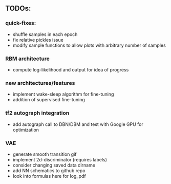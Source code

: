 ## TODOs:

### quick-fixes:
* shuffle samples in each epoch
* fix relative pickles issue
* modify sample functions to allow plots with arbitrary number of samples

### RBM architecture
* compute log-likelihood and output for idea of progress

### new architectures/features
* implement wake-sleep algorithm for fine-tuning
* addition of supervised fine-tuning

### tf2 autograph integration
* add autograph call to DBN/DBM and test with Google GPU for optimization

### VAE
* generate smooth transition gif
* implement 2d-discriminator (requires labels)
* consider changing saved data dirname
* add NN schematics to github repo
* look into formulas here for log_pdf
